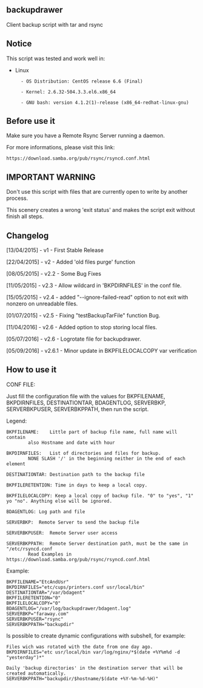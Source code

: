 backupdrawer
--------------------------------------------------------------------------------

Client backup script with tar and rsync

Notice
--------------------------------------------------------------------------------

This script was tested and work well in:

* Linux

        - OS Distribution: CentOS release 6.6 (Final)

        - Kernel: 2.6.32-504.3.3.el6.x86_64

        - GNU bash: version 4.1.2(1)-release (x86_64-redhat-linux-gnu)

Before use it
--------------------------------------------------------------------------------

Make sure you have a Remote Rsync Server running a daemon.

For more informations, please visit this link:

	https://download.samba.org/pub/rsync/rsyncd.conf.html

IMPORTANT WARNING
--------------------------------------------------------------------------------

Don't use this script with files that are currently open to write by another process.

This scenery creates a wrong 'exit status' and makes the script exit without finish all steps. 

Changelog
--------------------------------------------------------------------------------

[13/04/2015] - v1     - First Stable Release

[22/04/2015] - v2     - Added 'old files purge' function

[08/05/2015] - v2.2   - Some Bug Fixes

[11/05/2015] - v2.3   - Allow wildcard in 'BKPDIRNFILES' in the conf file.

[15/05/2015] - v2.4   - added "--ignore-failed-read" option to not exit with nonzero on unreadable files.

[01/07/2015] - v2.5   - Fixing "testBackupTarFile" function Bug.

[11/04/2016] - v2.6   - Added option to stop storing local files.

[05/07/2016] - v2.6   - Logrotate file for backupdrawer.

[05/09/2016] - v2.6.1 - Minor update in BKPFILELOCALCOPY var verification

How to use it
--------------------------------------------------------------------------------

CONF FILE:

Just  fill the configuration file with the values for BKPFILENAME, BKPDIRNFILES,
DESTINATIONTAR,  BDAGENTLOG,  SERVERBKP,  SERVERBKPUSER, SERVERBKPPATH, then run
the script.

Legend:

	BKPFILENAME:	Little part of backup file name, full name will contain
			also Hostname and date with hour

	BKPDIRNFILES:	List of directories and files for backup.
			NONE SLASH '/' in the beginning neither in the end of each element

	DESTINATIONTAR:	Destination path to the backup file

	BKPFILERETENTION: Time in days to keep a local copy.

	BKPFILELOCALCOPY: Keep a local copy of backup file. "0" to "yes", "1" yo "no". Anything else will be ignored.

	BDAGENTLOG:	Log path and file

	SERVERBKP:	Remote Server to send the backup file

	SERVERBKPUSER:	Remote Server user access

	SERVERBKPPATH:	Remote Server destination path, must be the same in "/etc/rsyncd.conf
			Read Examples in https://download.samba.org/pub/rsync/rsyncd.conf.html

Example:

	BKPFILENAME="EtcAndUsr"
	BKPDIRNFILES="etc/cups/printers.conf usr/local/bin"
	DESTINATIONTAR="/var/bdagent"
	BKPFILERETENTION="0"
	BKPFILELOCALCOPY="0"
	BDAGENTLOG="/var/log/backupdrawer/bdagent.log"
	SERVERBKP="faraway.com"
	SERVERBKPUSER="rsync"
	SERVERBKPPATH="backupdir"

Is possible to create dynamic configurations with subshell, for example:

	Files wich was rotated with the date from one day ago.
	BKPDIRNFILES="etc usr/local/bin var/log/nginx/*$(date +%Y%m%d -d "yesterday")*"

	Daily 'backup directories' in the destination server that will be created automatically.
	SERVERBKPPATH="backupdir/$hostname/$(date +%Y-%m-%d-%H)"
